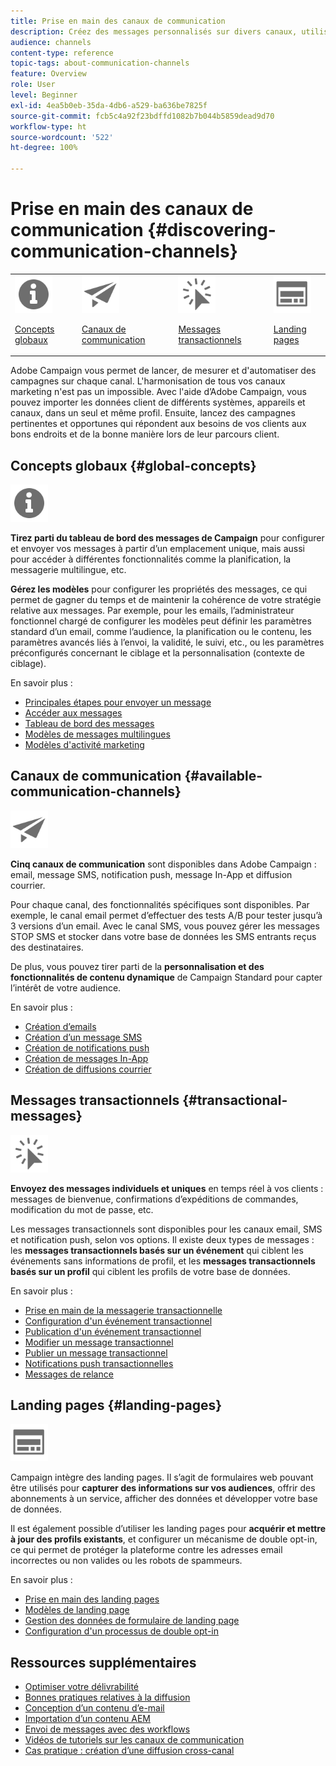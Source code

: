 ```yaml
---
title: Prise en main des canaux de communication
description: Créez des messages personnalisés sur divers canaux, utilisez des modèles, créez des landing pages et consultez les bonnes pratiques.
audience: channels
content-type: reference
topic-tags: about-communication-channels
feature: Overview
role: User
level: Beginner
exl-id: 4ea5b0eb-35da-4db6-a529-ba636be7825f
source-git-commit: fcb5c4a92f23bdffd1082b7b044b5859dead9d70
workflow-type: ht
source-wordcount: '522'
ht-degree: 100%

---
```


# Prise en main des canaux de communication {#discovering-communication-channels}

<table>
<tr>
<td><img src="assets/do-not-localize/icon_concepts.svg" width="60px"><p><a href="#global-concepts">Concepts globaux</a></p></td>
<td><img src="assets/do-not-localize/icon_channels.svg" width="60px"><p><a href="#available-communication-channels">Canaux de communication</a></p></td>
<td><img src="assets/do-not-localize/icon_transactional.svg" width="60px"><p><a href="#transactional-messages">Messages transactionnels</a></p></td>
<td><img src="assets/do-not-localize/icon_landing.svg" width="60px"><p><a href="#landing-pages">Landing pages</a></p></td></tr>
</table>

 Adobe Campaign vous permet de lancer, de mesurer et d&#39;automatiser des campagnes sur chaque canal.
L&#39;harmonisation de tous vos canaux marketing n&#39;est pas un impossible. Avec l&#39;aide d’Adobe Campaign, vous pouvez importer les données client de différents systèmes, appareils et canaux, dans un seul et même profil. Ensuite, lancez des campagnes pertinentes et opportunes qui répondent aux besoins de vos clients aux bons endroits et de la bonne manière lors de leur parcours client.

## Concepts globaux {#global-concepts}

<img src="assets/do-not-localize/icon_concepts.svg" width="60px">

**Tirez parti du tableau de bord des messages de Campaign** pour configurer et envoyer vos messages à partir d’un emplacement unique, mais aussi pour accéder à différentes fonctionnalités comme la planification, la messagerie multilingue, etc.

**Gérez les modèles** pour configurer les propriétés des messages, ce qui permet de gagner du temps et de maintenir la cohérence de votre stratégie relative aux messages. Par exemple, pour les emails, l’administrateur fonctionnel chargé de configurer les modèles peut définir les paramètres standard d’un email, comme l’audience, la planification ou le contenu, les paramètres avancés liés à l’envoi, la validité, le suivi, etc., ou les paramètres préconfigurés concernant le ciblage et la personnalisation (contexte de ciblage).

En savoir plus :

* [Principales étapes pour envoyer un message](../../channels/using/key-steps-to-send-a-message.md)
* [Accéder aux messages](../../channels/using/accessing-messages.md)
* [Tableau de bord des messages](../../channels/using/message-dashboard.md)
* [Modèles de messages multilingues](../../channels/using/multilingual-messages-template.md)
* [Modèles d&#39;activité marketing](../../start/using/marketing-activity-templates.md)

## Canaux de communication {#available-communication-channels}

<img src="assets/do-not-localize/icon_channels.svg"  width="60px">

**Cinq canaux de communication** sont disponibles dans Adobe Campaign : email, message SMS, notification push, message In-App et diffusion courrier.

Pour chaque canal, des fonctionnalités spécifiques sont disponibles. Par exemple, le canal email permet d’effectuer des tests A/B pour tester jusqu’à 3 versions d’un email. Avec le canal SMS, vous pouvez gérer les messages STOP SMS et stocker dans votre base de données les SMS entrants reçus des destinataires.

De plus, vous pouvez tirer parti de la **personnalisation et des fonctionnalités de contenu dynamique** de Campaign Standard pour capter l’intérêt de votre audience.

En savoir plus :

* [Création d’emails](../../channels/using/about-emails.md)
* [Création d’un message SMS](../../channels/using/about-sms-messages.md)
* [Création de notifications push](../../channels/using/about-push-notifications.md)
* [Création de messages In-App](../../channels/using/about-in-app-messaging.md)
* [Création de diffusions courrier](../../channels/using/about-direct-mail.md)

## Messages transactionnels {#transactional-messages}

<img src="assets/do-not-localize/icon_transactional.svg" width="60px">

**Envoyez des messages individuels et uniques** en temps réel à vos clients : messages de bienvenue, confirmations d’expéditions de commandes, modification du mot de passe, etc.

Les messages transactionnels sont disponibles pour les canaux email, SMS et notification push, selon vos options. Il existe deux types de messages : les **messages transactionnels basés sur un événement** qui ciblent les événements sans informations de profil, et les **messages transactionnels basés sur un profil** qui ciblent les profils de votre base de données.

En savoir plus :

* [Prise en main de la messagerie transactionnelle](../../channels/using/getting-started-with-transactional-msg.md)
* [Configuration d&#39;un événement transactionnel](../../channels/using/configuring-transactional-event.md)
* [Publication d&#39;un événement transactionnel](../../channels/using/publishing-transactional-event.md)
* [Modifier un message transactionnel](../../channels/using/editing-transactional-message.md)
* [Publier un message transactionnel           ](../../channels/using/publishing-transactional-message.md)
* [Notifications push transactionnelles](../../channels/using/transactional-push-notifications.md)
* [Messages de relance](../../channels/using/follow-up-messages.md)

## Landing pages {#landing-pages}

<img src="assets/do-not-localize/icon_landing.svg" width="60px">

Campaign intègre des landing pages. Il s’agit de formulaires web pouvant être utilisés pour **capturer des informations sur vos audiences**, offrir des abonnements à un service, afficher des données et développer votre base de données.

Il est également possible d’utiliser les landing pages pour **acquérir et mettre à jour des profils existants**, et configurer un mécanisme de double opt-in, ce qui permet de protéger la plateforme contre les adresses email incorrectes ou non valides ou les robots de spammeurs.

En savoir plus :

* [Prise en main des landing pages](../../channels/using/getting-started-with-landing-pages.md)
* [Modèles de landing page](../../channels/using/landing-page-templates.md)
* [Gestion des données de formulaire de landing page](../../channels/using/managing-landing-page-form-data.md)
* [Configuration d&#39;un processus de double opt-in](../../channels/using/setting-up-a-double-opt-in-process.md)

## Ressources supplémentaires

* [Optimiser votre délivrabilité](../../sending/using/about-deliverability.md)
* [Bonnes pratiques relatives à la diffusion](../../sending/using/delivery-best-practices.md)
* [Conception d’un contenu d’e-mail](../../designing/using/designing-content-in-adobe-campaign.md)
* [Importation d’un contenu AEM](../../integrating/using/creating-email-experience-manager.md)
* [Envoi de messages avec des workflows](../../automating/using/about-channel-activities.md)
* [Vidéos de tutoriels sur les canaux de communication](https://experienceleague.adobe.com/docs/campaign-standard-learn/tutorials/communication-channels/email/create-email-from-homepage.html?lang=fr)
* [Cas pratique : création d’une diffusion cross-canal](../../automating/using/workflow-cross-channel-delivery.md)
